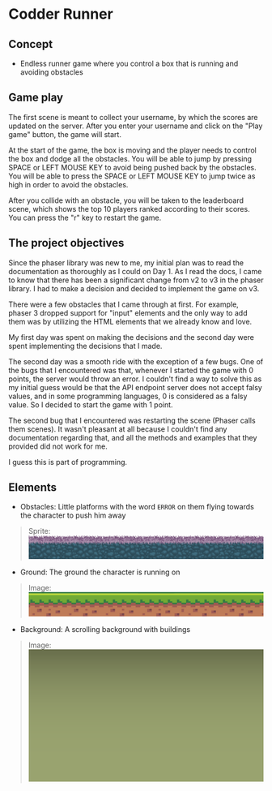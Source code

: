# Codder Runner

## Concept

- Endless runner game where you control a box that is running and avoiding obstacles

## Game play

The first scene is meant to collect your username, by which the scores are updated on the server. After you enter your username and click on the "Play game" button, the game will start.

At the start of the game, the box is moving and the player needs to control the box and dodge all the obstacles. You will be able to jump by pressing SPACE or LEFT MOUSE KEY to avoid being pushed back by the obstacles. You will be able to press the SPACE or LEFT MOUSE KEY to jump twice as high in order to avoid the obstacles.

After you collide with an obstacle, you will be taken to the leaderboard scene, which shows the top 10 players ranked according to their scores. You can press the "r" key to restart the game.

## The project objectives
Since the phaser library was new to me, my initial plan was to read the documentation as thoroughly as I could on Day 1. As I read the docs, I came to know that there has been a significant change from v2 to v3 in the phaser library. I had to make a decision and decided to implement the game on v3.

There were a few obstacles that I came through at first. For example, phaser 3 dropped support for "input" elements and the only way to add them was by utilizing the HTML elements that we already know and love.

My first day was spent on making the decisions and the second day were spent implementing the decisions that I made.

The second day was a smooth ride with the exception of a few bugs. One of the bugs that I encountered was that, whenever I started the game with 0 points, the server would throw an error. I couldn't find a way to solve this as my initial guess would be that the API endpoint server does not accept falsy values, and in some programming languages, 0 is considered as a falsy value. So I decided to start the game with 1 point.

The second bug that I encountered was restarting the scene (Phaser calls them scenes). It wasn't pleasant at all because I couldn't find any documentation regarding that, and all the methods and examples that they provided did not work for me.

I guess this is part of programming.

## Elements

- Obstacles: Little platforms with the word `ERROR` on them flying towards the character to push him away
> Sprite:
![screenshot](./src/assets/Piso.png)

- Ground: The ground the character is running on
> Image:
![screenshot](./src/assets/ground.png)

- Background: A scrolling background with buildings
> Image:
![screenshot](./src/assets/background(2).png)